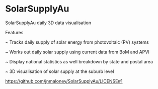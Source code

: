 # SolarSupplyAu

SolarSupplyAu daily 3D data visualisation

Features

 ~ Tracks daily supply of solar energy from photovoltaic (PV) systems
 
 ~ Works out daily solar supply using current data from BoM and APVI
 
 ~ Display national statistics as well breakdown by state and postal area
 
 ~ 3D visualisation of solar supply at the suburb level

https://github.com/jnmaloney/SolarSupplyAu/LICENSE#1
